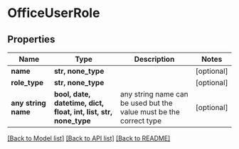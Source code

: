 # OfficeUserRole


## Properties
Name | Type | Description | Notes
------------ | ------------- | ------------- | -------------
**name** | **str, none_type** |  | [optional] 
**role_type** | **str, none_type** |  | [optional] 
**any string name** | **bool, date, datetime, dict, float, int, list, str, none_type** | any string name can be used but the value must be the correct type | [optional]

[[Back to Model list]](../README.md#documentation-for-models) [[Back to API list]](../README.md#documentation-for-api-endpoints) [[Back to README]](../README.md)


